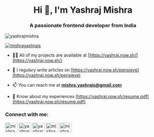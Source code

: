 <h1 align="center">Hi 👋, I'm Yashraj Mishra</h1>
<h3 align="center">A passionate frontend developer from India</h3>

<p align="left"> <img src="https://komarev.com/ghpvc/?username=yashrajmishra&label=Profile%20views&color=0b5fff&style=flat" alt="yashrajmishra" /> </p>

<p align="left"> <a href="https://twitter.com/mishrayashrajs" target="blank"><img src="https://img.shields.io/twitter/follow/mishrayashrajs?logo=twitter&style=for-the-badge" alt="mishrayashrajs" /></a> </p>

- 👨‍💻 All of my projects are available at [https://yashraj.now.sh/](https://yashraj.now.sh/)

- 📝 I regulary write articles on [https://yashraj.now.sh/pensieve](https://yashraj.now.sh/pensieve)

- 📫 You can reach me at **mishra.yashrajs@gmail.com**

- 📄 Know about my experiences [https://yashraj.now.sh/resume.pdf](https://yashraj.now.sh/resume.pdf)

<h3 align="left">Connect with me:</h3>
<p align="left">
<a href="https://twitter.com/mishrayashrajs" target="blank"><img align="center" src="https://cdn.jsdelivr.net/npm/simple-icons@3.0.1/icons/twitter.svg" alt="mishrayashrajs" height="30" width="40" /></a>
<a href="https://linkedin.com/in/yashrajmishra" target="blank"><img align="center" src="https://cdn.jsdelivr.net/npm/simple-icons@3.0.1/icons/linkedin.svg" alt="yashrajmishra" height="30" width="40" /></a>
<a href="https://kaggle.com/yashrajmishra" target="blank"><img align="center" src="https://cdn.jsdelivr.net/npm/simple-icons@3.0.1/icons/kaggle.svg" alt="yashrajmishra" height="30" width="40" /></a>
<a href="https://fb.com/mishra.yashraj" target="blank"><img align="center" src="https://cdn.jsdelivr.net/npm/simple-icons@3.0.1/icons/facebook.svg" alt="mishra.yashraj" height="30" width="40" /></a>
<a href="https://instagram.com/mishra.yashrajs" target="blank"><img align="center" src="https://cdn.jsdelivr.net/npm/simple-icons@3.0.1/icons/instagram.svg" alt="mishra.yashrajs" height="30" width="40" /></a>
</p>
